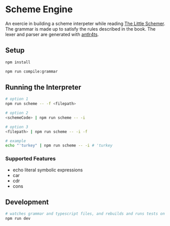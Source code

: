 # Scheme Engine

An exercie in building a scheme interpeter while reading [The Little Schemer](https://mitpress.mit.edu/books/little-schemer-fourth-edition). The grammar is made up to satisfy the rules described in the book. The lexer and parser are generated with [antlr4ts](https://www.npmjs.com/package/antlr4ts).

## Setup

```bash
npm install

npm run compile:grammar
```

## Running the Interpreter

```bash
# option 1
npm run scheme -- -f <filepath>

# option 2
<schemeCode> | npm run scheme -- -i

# option 3
<filepath> | npm run scheme -- -i -f

# example
echo "'turkey" | npm run scheme -- -i # 'turkey
```

### Supported Features

- echo literal symbolic expressions
- car
- cdr
- cons

## Development

```bash
# watches grammar and typescript files, and rebuilds and runs tests on changes
npm run dev
```
